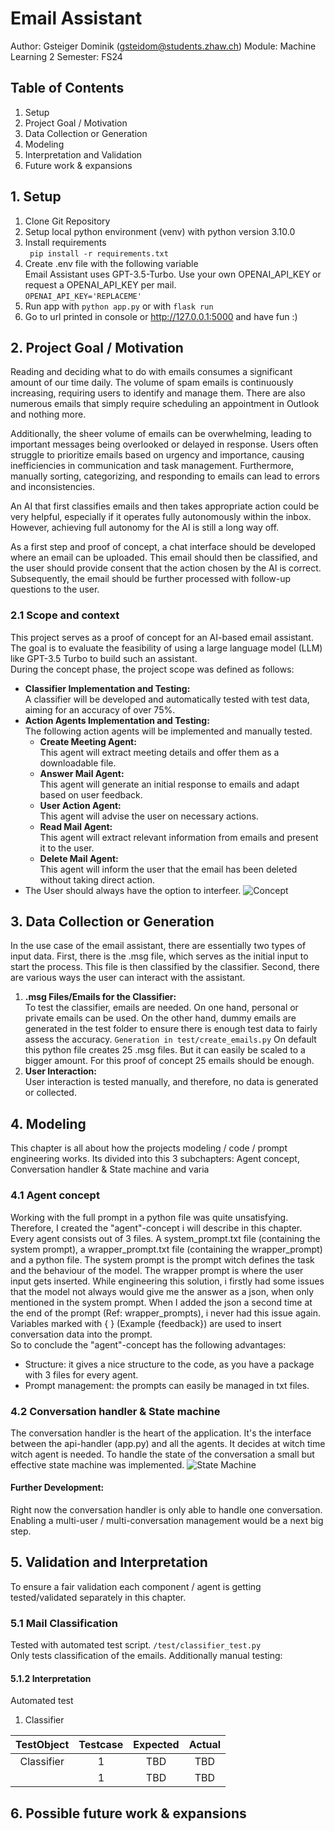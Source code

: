 # Email Assistant

Author: Gsteiger Dominik (gsteidom@students.zhaw.ch)
Module: Machine Learning 2
Semester: FS24

## Table of Contents

1. Setup
2. Project Goal / Motivation
3. Data Collection or Generation
4. Modeling
5. Interpretation and Validation
6. Future work & expansions

## 1. Setup

1. Clone Git Repository
2. Setup local python environment (venv) with python version 3.10.0
3. Install requirements <br/>
   ``` pip install -r requirements.txt```
4. Create .env file with the following variable <br/>
   Email Assistant uses GPT-3.5-Turbo. Use your own OPENAI_API_KEY or request a OPENAI_API_KEY per mail. <br/>
   ```OPENAI_API_KEY='REPLACEME'```
5. Run app with ```python app.py``` or with ```flask run```
6. Go to url printed in console or  http://127.0.0.1:5000 and have fun :)

## 2. Project Goal / Motivation

Reading and deciding what to do with emails consumes a significant amount of our time daily.
The volume of spam emails is continuously increasing, requiring users to identify and manage them.
There are also numerous emails that simply require scheduling an appointment in Outlook and nothing more.

Additionally, the sheer volume of emails can be overwhelming, leading to important messages being overlooked or delayed
in response.
Users often struggle to prioritize emails based on urgency and importance, causing inefficiencies in communication and
task management.
Furthermore, manually sorting, categorizing, and responding to emails can lead to errors and inconsistencies.

An AI that first classifies emails and then takes appropriate action could be very helpful,
especially if it operates fully autonomously within the inbox.
However, achieving full autonomy for the AI is still a long way off.

As a first step and proof of concept, a chat interface should be developed where an email can be uploaded.
This email should then be classified, and the user should provide consent that the action chosen by the AI is correct.
Subsequently, the email should be further processed with follow-up questions to the user.

### 2.1 Scope and context

This project serves as a proof of concept for an AI-based email assistant.
The goal is to evaluate the feasibility of using a large language model (LLM) like GPT-3.5 Turbo to build such an
assistant. <br/>
During the concept phase, the project scope was defined as follows:

- <b>Classifier Implementation and Testing:</b> <br>A classifier will be developed and automatically tested with test
  data, aiming for an accuracy of over 75%.
- <b>Action Agents Implementation and Testing:</b> <br>The following action agents will be implemented and manually
  tested.
    - <b>Create Meeting Agent:</b><br> This agent will extract meeting details and offer them as a downloadable file.
    - <b>Answer Mail Agent:</b><br> This agent will generate an initial response to emails and adapt based on user
      feedback.
    - <b>User Action Agent:</b><br> This agent will advise the user on necessary actions.
    - <b>Read Mail Agent:</b><br> This agent will extract relevant information from emails and present it to the user.
    - <b>Delete Mail Agent:</b><br> This agent will inform the user that the email has been deleted without taking
      direct action.
- The User should always have the option to interfeer.
  ![Concept](img/concept.png)

## 3. Data Collection or Generation

In the use case of the email assistant, there are essentially two types of input data.
First, there is the .msg file, which serves as the initial input to start the process.
This file is then classified by the classifier.
Second, there are various ways the user can interact with the assistant.

1. <b>.msg Files/Emails for the Classifier:</b><br>
   To test the classifier, emails are needed.
   On one hand, personal or private emails can be used.
   On the other hand, dummy emails are generated in the test folder to ensure there is enough test data to fairly assess
   the accuracy. ```Generation in test/create_emails.py``` On default this python file creates 25 .msg files. But it can
   easily be
   scaled to a bigger amount. For this proof of concept 25 emails should be enough.
2. <b>User Interaction:</b><br>
   User interaction is tested manually, and therefore, no data is generated or collected.

## 4. Modeling

This chapter is all about how the projects modeling / code / prompt engineering works. Its divided into this 3
subchapters:
Agent concept, Conversation handler & State machine and varia

### 4.1 Agent concept

Working with the full prompt in a python file was quite unsatisfying. Therefore, I created the "agent"-concept i will
describe in this chapter.
<br>
Every agent consists out of 3 files. A system_prompt.txt file
(containing the system prompt), a wrapper_prompt.txt file
(containing the wrapper_prompt) and a python file.
The system prompt is the prompt witch defines the task and the behaviour of the model. The wrapper prompt is where the
user input gets inserted.
While engineering this solution, i firstly had some issues that the model not always would give me the answer as a json,
when only mentioned in the
system prompt. When I added the json a second time at the end of the prompt (Ref: wrapper_prompts), i never had this
issue again. Variables marked with { } (Example {feedback}) are used to insert conversation data into the prompt. 
<br>
So to conclude the "agent"-concept has the following advantages:

- Structure: it gives a nice structure to the code, as you have a package with 3 files for every agent.
- Prompt management: the prompts can easily be managed in txt files.

### 4.2 Conversation handler & State machine

The conversation handler is the heart of the application. It's the interface between the api-handler (app.py) and all
the agents.
It decides at witch time witch agent is needed.
To handle the state of the conversation a small but effective state machine was implemented.
![State Machine](img/state_machine.png)

#### Further Development:

Right now the conversation handler is only able to handle one conversation.
Enabling a multi-user / multi-conversation management would be a next big step.

## 5. Validation and Interpretation 
To ensure a fair validation each component / agent is getting tested/validated separately in  this chapter. 

### 5.1 Mail Classification

Tested with automated test script. ```/test/classifier_test.py``` <br>
Only tests classification of the emails.
Additionally manual testing:<br>

#### 5.1.2 Interpretation

Automated test

1. Classifier

| TestObject | Testcase | Expected | Actual |
|:----------:|:--------:|:--------:|:------:|
| Classifier |    1     |   TBD    |  TBD   |
|            |    1     |   TBD    |  TBD   |

## 6. Possible future work & expansions